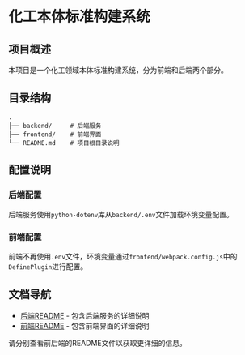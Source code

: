 # 化工本体标准构建系统

## 项目概述

本项目是一个化工领域本体标准构建系统，分为前端和后端两个部分。

## 目录结构

```
.
├── backend/     # 后端服务
├── frontend/    # 前端界面
└── README.md    # 项目根目录说明
```

## 配置说明

### 后端配置
后端服务使用`python-dotenv`库从`backend/.env`文件加载环境变量配置。

### 前端配置
前端不再使用`.env`文件，环境变量通过`frontend/webpack.config.js`中的`DefinePlugin`进行配置。

## 文档导航

- [后端README](./backend/README.md) - 包含后端服务的详细说明
- [前端README](./frontend/README.md) - 包含前端界面的详细说明

请分别查看前后端的README文件以获取更详细的信息。